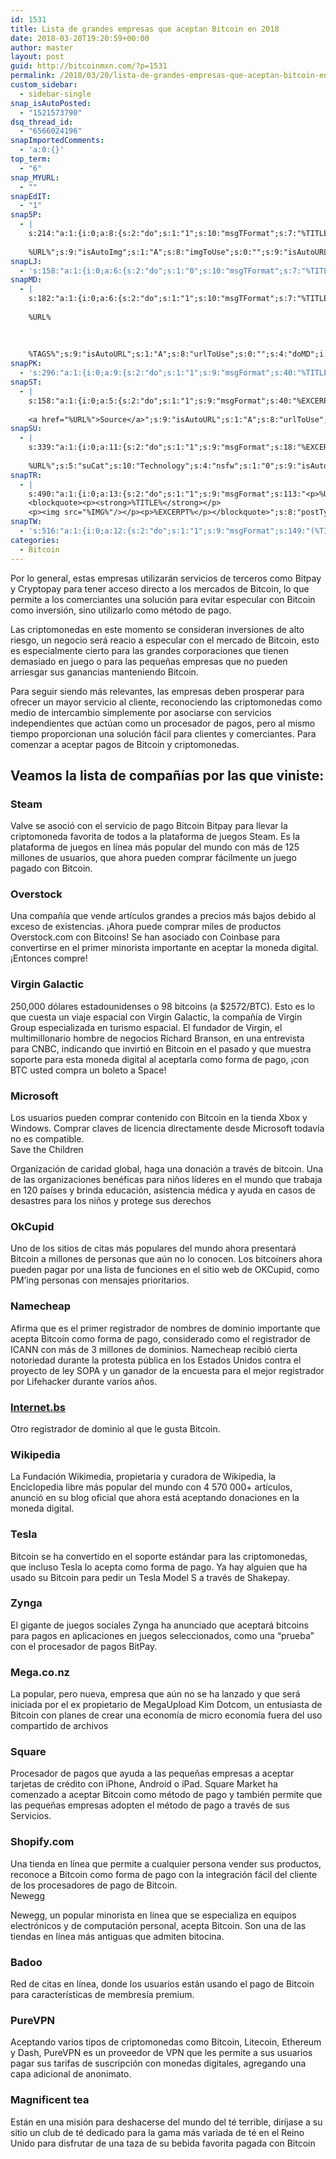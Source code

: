 ```yaml
---
id: 1531
title: Lista de grandes empresas que aceptan Bitcoin en 2018
date: 2018-03-20T19:20:59+00:00
author: master
layout: post
guid: http://bitcoinmxn.com/?p=1531
permalink: /2018/03/20/lista-de-grandes-empresas-que-aceptan-bitcoin-en-201/
custom_sidebar:
  - sidebar-single
snap_isAutoPosted:
  - "1521573790"
dsq_thread_id:
  - "6566024196"
snapImportedComments:
  - 'a:0:{}'
top_term:
  - "6"
snap_MYURL:
  - ""
snapEdIT:
  - "1"
snap5P:
  - |
    s:214:"a:1:{i:0;a:8:{s:2:"do";s:1:"1";s:10:"msgTFormat";s:7:"%TITLE%";s:9:"msgFormat";s:18:"%EXCERPT%
    
    %URL%";s:9:"isAutoImg";s:1:"A";s:8:"imgToUse";s:0:"";s:9:"isAutoURL";s:1:"A";s:8:"urlToUse";s:0:"";s:4:"do5P";i:0;}}";
snapLJ:
  - 's:158:"a:1:{i:0;a:6:{s:2:"do";s:1:"0";s:10:"msgTFormat";s:7:"%TITLE%";s:9:"msgFormat";s:9:"%EXCERPT%";s:9:"isAutoURL";s:1:"A";s:8:"urlToUse";s:0:"";s:4:"doLJ";i:0;}}";'
snapMD:
  - |
    s:182:"a:1:{i:0;a:6:{s:2:"do";s:1:"1";s:10:"msgTFormat";s:7:"%TITLE%";s:9:"msgFormat";s:32:"%EXCERPT%
    
    %URL%
    
    
    
    %TAGS%";s:9:"isAutoURL";s:1:"A";s:8:"urlToUse";s:0:"";s:4:"doMD";i:0;}}";
snapPK:
  - 's:296:"a:1:{i:0;a:9:{s:2:"do";s:1:"1";s:9:"msgFormat";s:40:"%TITLE% - %URL% #bitcoin #mexico #crypto";s:9:"isAutoURL";s:1:"A";s:8:"urlToUse";s:0:"";s:4:"doPK";i:0;s:8:"isPosted";s:1:"1";s:4:"pgID";i:1371746471;s:7:"postURL";s:30:"https://www.plurk.com/p/mopacn";s:5:"pDate";s:19:"2018-03-20 19:22:49";}}";'
snapST:
  - |
    s:158:"a:1:{i:0;a:5:{s:2:"do";s:1:"1";s:9:"msgFormat";s:40:"%EXCERPT%
    
    <a href="%URL%">Source</a>";s:9:"isAutoURL";s:1:"A";s:8:"urlToUse";s:0:"";s:4:"doST";i:0;}}";
snapSU:
  - |
    s:339:"a:1:{i:0;a:11:{s:2:"do";s:1:"1";s:9:"msgFormat";s:18:"%EXCERPT%
    
    %URL%";s:5:"suCat";s:10:"Technology";s:4:"nsfw";s:1:"0";s:9:"isAutoURL";s:1:"A";s:8:"urlToUse";s:0:"";s:4:"doSU";i:0;s:8:"isPosted";s:1:"1";s:4:"pgID";s:6:"17AxES";s:7:"postURL";s:45:"http://www.stumbleupon.com/su/17AxES/comments";s:5:"pDate";s:19:"2018-03-20 19:23:05";}}";
snapTR:
  - |
    s:490:"a:1:{i:0;a:13:{s:2:"do";s:1:"1";s:9:"msgFormat";s:113:"<p>%URL%</p>
    <blockquote><p><strong>%TITLE%</strong></p>
    <p><img src="%IMG%"/></p><p>%EXCERPT%</p></blockquote>";s:8:"postType";s:1:"T";s:10:"msgTFormat";s:7:"%TITLE%";s:9:"isAutoImg";s:1:"A";s:8:"imgToUse";s:0:"";s:9:"isAutoURL";s:1:"A";s:8:"urlToUse";s:0:"";s:4:"doTR";i:0;s:8:"isPosted";s:1:"1";s:4:"pgID";i:172075360558;s:7:"postURL";s:46:"http://bitcoinmxn.tumblr.com/post/172075360558";s:5:"pDate";s:19:"2018-03-20 19:23:10";}}";
snapTW:
  - 's:516:"a:1:{i:0;a:12:{s:2:"do";s:1:"1";s:9:"msgFormat";s:149:"(%TITLE%) - %URL% #bitcoin #criptomonedas #criptomoneda #blockchain #bitcoinMexico #bitcoinpanama #bitcoinvenezuela #ethereum #mexico #cryptocurrency";s:8:"attchImg";s:1:"1";s:9:"isAutoImg";s:1:"A";s:8:"imgToUse";s:0:"";s:9:"isAutoURL";s:1:"A";s:8:"urlToUse";s:0:"";s:4:"doTW";i:0;s:8:"isPosted";s:1:"1";s:4:"pgID";s:18:"976177353406722049";s:7:"postURL";s:57:"https://twitter.com/mxn_bitcoin/status/976177353406722049";s:5:"pDate";s:19:"2018-03-20 19:23:12";}}";'
categories:
  - Bitcoin
---
```

Por lo general, estas empresas utilizarán servicios de terceros como Bitpay y Cryptopay para tener acceso directo a los mercados de Bitcoin, lo que permite a los comerciantes una solución para evitar especular con Bitcoin como inversión, sino utilizarlo como método de pago.

Las criptomonedas en este momento se consideran inversiones de alto riesgo, un negocio será reacio a especular con el mercado de Bitcoin, esto es especialmente cierto para las grandes corporaciones que tienen demasiado en juego o para las pequeñas empresas que no pueden arriesgar sus ganancias manteniendo Bitcoin.

Para seguir siendo más relevantes, las empresas deben prosperar para ofrecer un mayor servicio al cliente, reconociendo las criptomonedas como medio de intercambio simplemente por asociarse con servicios independientes que actúan como un procesador de pagos, pero al mismo tiempo proporcionan una solución fácil para clientes y comerciantes. Para comenzar a aceptar pagos de Bitcoin y criptomonedas.

## **Veamos la lista de compañías por las que viniste:**

### **Steam**

Valve se asoció con el servicio de pago Bitcoin Bitpay para llevar la criptomoneda favorita de todos a la plataforma de juegos Steam. Es la plataforma de juegos en línea más popular del mundo con más de 125 millones de usuarios, que ahora pueden comprar fácilmente un juego pagado con Bitcoin.

### Overstock

Una compañía que vende artículos grandes a precios más bajos debido al exceso de existencias. ¡Ahora puede comprar miles de productos Overstock.com con Bitcoins! Se han asociado con Coinbase para convertirse en el primer minorista importante en aceptar la moneda digital. ¡Entonces compre!

### Virgin Galactic

250,000 dólares estadounidenses o 98 bitcoins (a $2572/BTC). Esto es lo que cuesta un viaje espacial con Virgin Galactic, la compañía de Virgin Group especializada en turismo espacial. El fundador de Virgin, el multimillonario hombre de negocios Richard Branson, en una entrevista para CNBC, indicando que invirtió en Bitcoin en el pasado y que muestra soporte para esta moneda digital al aceptarla como forma de pago, ¡con BTC usted compra un boleto a Space!

### Microsoft

Los usuarios pueden comprar contenido con Bitcoin en la tienda Xbox y Windows. Comprar claves de licencia directamente desde Microsoft todavía no es compatible.  
Save the Children

Organización de caridad global, haga una donación a través de bitcoin. Una de las organizaciones benéficas para niños líderes en el mundo que trabaja en 120 países y brinda educación, asistencia médica y ayuda en casos de desastres para los niños y protege sus derechos

### OkCupid

Uno de los sitios de citas más populares del mundo ahora presentará Bitcoin a millones de personas que aún no lo conocen. Los bitcoiners ahora pueden pagar por una lista de funciones en el sitio web de OKCupid, como PM&#8217;ing personas con mensajes prioritarios.

### Namecheap

Afirma que es el primer registrador de nombres de dominio importante que acepta Bitcoin como forma de pago, considerado como el registrador de ICANN con más de 3 millones de dominios. Namecheap recibió cierta notoriedad durante la protesta pública en los Estados Unidos contra el proyecto de ley SOPA y un ganador de la encuesta para el mejor registrador por Lifehacker durante varios años.

### [Internet.bs](http://internet.bs)

Otro registrador de dominio al que le gusta Bitcoin.

### Wikipedia

La Fundación Wikimedia, propietaria y curadora de Wikipedia, la Enciclopedia libre más popular del mundo con 4 570 000+ artículos, anunció en su blog oficial que ahora está aceptando donaciones en la moneda digital.

### Tesla

Bitcoin se ha convertido en el soporte estándar para las criptomonedas, que incluso Tesla lo acepta como forma de pago. Ya hay alguien que ha usado su Bitcoin para pedir un Tesla Model S a través de Shakepay.

### Zynga

El gigante de juegos sociales Zynga ha anunciado que aceptará bitcoins para pagos en aplicaciones en juegos seleccionados, como una &#8220;prueba&#8221; con el procesador de pagos BitPay.

### Mega.co.nz

La popular, pero nueva, empresa que aún no se ha lanzado y que será iniciada por el ex propietario de MegaUpload Kim Dotcom, un entusiasta de Bitcoin con planes de crear una economía de micro economía fuera del uso compartido de archivos

### Square

Procesador de pagos que ayuda a las pequeñas empresas a aceptar tarjetas de crédito con iPhone, Android o iPad. Square Market ha comenzado a aceptar Bitcoin como método de pago y también permite que las pequeñas empresas adopten el método de pago a través de sus Servicios.

### Shopify.com

Una tienda en línea que permite a cualquier persona vender sus productos, reconoce a Bitcoin como forma de pago con la integración fácil del cliente de los procesadores de pago de Bitcoin.  
Newegg

Newegg, un popular minorista en línea que se especializa en equipos electrónicos y de computación personal, acepta Bitcoin. Son una de las tiendas en línea más antiguas que admiten bitocina.

### Badoo

Red de citas en línea, donde los usuarios están usando el pago de Bitcoin para características de membresía premium.

### PureVPN

Aceptando varios tipos de criptomonedas como Bitcoin, Litecoin, Ethereum y Dash, PureVPN es un proveedor de VPN que les permite a sus usuarios pagar sus tarifas de suscripción con monedas digitales, agregando una capa adicional de anonimato.

### Magnificent tea

Están en una misión para deshacerse del mundo del té terrible, diríjase a su sitio un club de té dedicado para la gama más variada de té en el Reino Unido para disfrutar de una taza de su bebida favorita pagada con Bitcoin